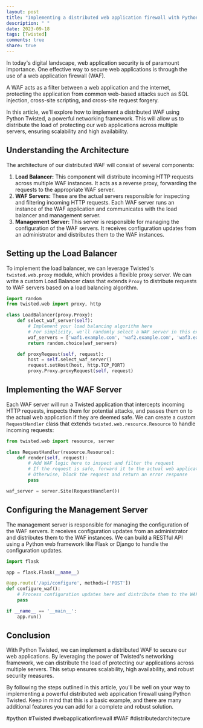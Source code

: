 ```yaml
---
layout: post
title: "Implementing a distributed web application firewall with Python Twisted"
description: " "
date: 2023-09-18
tags: [Twisted]
comments: true
share: true
---
```


In today's digital landscape, web application security is of paramount importance. One effective way to secure web applications is through the use of a web application firewall (WAF). 

A WAF acts as a filter between a web application and the internet, protecting the application from common web-based attacks such as SQL injection, cross-site scripting, and cross-site request forgery.

In this article, we'll explore how to implement a distributed WAF using Python Twisted, a powerful networking framework. This will allow us to distribute the load of protecting our web applications across multiple servers, ensuring scalability and high availability.

## Understanding the Architecture

The architecture of our distributed WAF will consist of several components:

1. **Load Balancer:** This component will distribute incoming HTTP requests across multiple WAF instances. It acts as a reverse proxy, forwarding the requests to the appropriate WAF server.
2. **WAF Servers:** These are the actual servers responsible for inspecting and filtering incoming HTTP requests. Each WAF server runs an instance of the WAF application and communicates with the load balancer and management server.
3. **Management Server:** This server is responsible for managing the configuration of the WAF servers. It receives configuration updates from an administrator and distributes them to the WAF instances.

## Setting up the Load Balancer

To implement the load balancer, we can leverage Twisted's `twisted.web.proxy` module, which provides a flexible proxy server. We can write a custom Load Balancer class that extends `Proxy` to distribute requests to WAF servers based on a load balancing algorithm.

```python
import random
from twisted.web import proxy, http

class LoadBalancer(proxy.Proxy):
    def select_waf_server(self):
        # Implement your load balancing algorithm here
        # For simplicity, we'll randomly select a WAF server in this example
        waf_servers = ['waf1.example.com', 'waf2.example.com', 'waf3.example.com']
        return random.choice(waf_servers)

    def proxyRequest(self, request):
        host = self.select_waf_server()
        request.setHost(host, http.TCP_PORT)
        proxy.Proxy.proxyRequest(self, request)
```

## Implementing the WAF Server

Each WAF server will run a Twisted application that intercepts incoming HTTP requests, inspects them for potential attacks, and passes them on to the actual web application if they are deemed safe. We can create a custom `RequestHandler` class that extends `twisted.web.resource.Resource` to handle incoming requests:

```python
from twisted.web import resource, server

class RequestHandler(resource.Resource):
    def render(self, request):
        # Add WAF logic here to inspect and filter the request
        # If the request is safe, forward it to the actual web application
        # Otherwise, block the request and return an error response
        pass

waf_server = server.Site(RequestHandler())
```

## Configuring the Management Server

The management server is responsible for managing the configuration of the WAF servers. It receives configuration updates from an administrator and distributes them to the WAF instances. We can build a RESTful API using a Python web framework like Flask or Django to handle the configuration updates.

```python
import flask

app = flask.Flask(__name__)

@app.route('/api/configure', methods=['POST'])
def configure_waf():
    # Process configuration updates here and distribute them to the WAF instances
    pass

if __name__ == '__main__':
    app.run()
```

## Conclusion

With Python Twisted, we can implement a distributed WAF to secure our web applications. By leveraging the power of Twisted's networking framework, we can distribute the load of protecting our applications across multiple servers. This setup ensures scalability, high availability, and robust security measures.

By following the steps outlined in this article, you'll be well on your way to implementing a powerful distributed web application firewall using Python Twisted. Keep in mind that this is a basic example, and there are many additional features you can add for a complete and robust solution.

#python #Twisted #webapplicationfirewall #WAF #distributedarchitecture